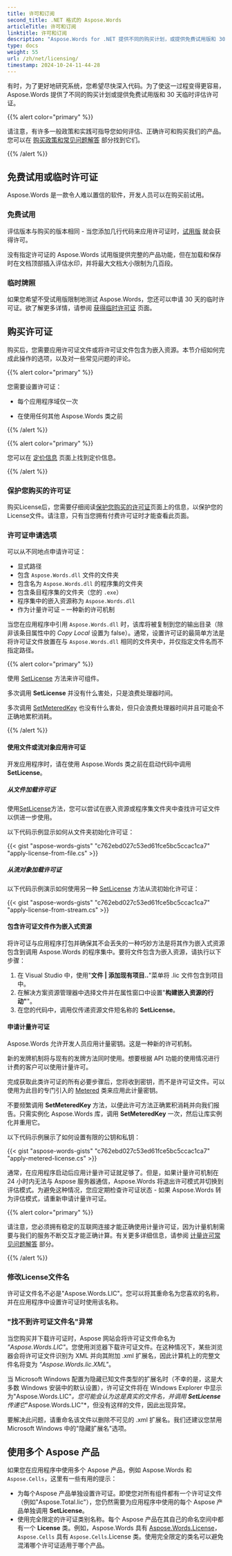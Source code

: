 ```yaml
---
title: 许可和订阅
second_title: .NET 格式的 Aspose.Words
articleTitle: 许可和订阅
linktitle: 许可和订阅
description: "Aspose.Words for .NET 提供不同的购买计划，或提供免费试用版和 30 天临时许可证，以使用 C# 中的许可和订阅策略进行评估。"
type: docs
weight: 55
url: /zh/net/licensing/
timestamp: 2024-10-24-11-44-28
---
```


有时，为了更好地研究系统，您希望尽快深入代码。为了使这一过程变得更容易，Aspose.Words 提供了不同的购买计划或提供免费试用版和 30 天临时评估许可证。

{{% alert color="primary" %}}

请注意，有许多一般政策和实践可指导您如何评估、正确许可和购买我们的产品。您可以在 [购买政策和常见问题解答](https://purchase.aspose.com/policies/) 部分找到它们。

{{% /alert %}}

## 免费试用或临时许可证

Aspose.Words 是一款令人难以置信的软件，开发人员可以在购买前试用。

### 免费试用

评估版本与购买的版本相同 - 当您添加几行代码来应用许可证时，[试用版](https://releases.aspose.com/words/) 就会获得许可。

没有指定许可证的 Aspose.Words 试用版提供完整的产品功能，但在加载和保存时在文档顶部插入评估水印，并将最大文档大小限制为几百段。

### 临时牌照

如果您希望不受试用版限制地测试 Aspose.Words，您还可以申请 30 天的临时许可证。欲了解更多详情，请参阅 [获得临时许可证](https://purchase.aspose.com/temporary-license/) 页面。

## 购买许可证

购买后，您需要应用许可证文件或将许可证文件包含为嵌入资源。本节介绍如何完成此操作的选项，以及对一些常见问题的评论。

{{% alert color="primary" %}}

您需要设置许可证：

* 每个应用程序域仅一次

* 在使用任何其他 Aspose.Words 类之前

{{% /alert %}}

{{% alert color="primary" %}}

您可以在 [定价信息](https://purchase.aspose.com/pricing/words/family/) 页面上找到定价信息。

{{% /alert %}}

### 保护您购买的许可证

购买License后，您需要仔细阅读[保护您购买的许可证](https://purchase.aspose.com/orders/protecting-your-license-file)页面上的信息，以保护您的License文件。请注意，只有当您拥有付费许可证时才能查看此页面。

### 许可证申请选项

可以从不同地点申请许可证：

* 显式路径
* 包含 `Aspose.Words.dll` 文件的文件夹
* 包含名为 `Aspose.Words.dll` 的程序集的文件夹
* 包含条目程序集的文件夹（您的 `.exe`）
* 程序集中的嵌入资源称为 `Aspose.Words.dll`
* 作为计量许可证 – 一种新的许可机制

当您在应用程序中引用 `Aspose.Words.dll` 时，该库将被复制到您的输出目录（除非该条目属性中的 *Copy Local* 设置为 false）。通常，设置许可证的最简单方法是将许可证文件放置在与 `Aspose.Words.dll` 相同的文件夹中，并仅指定文件名而不指定路径。

{{% alert color="primary" %}}

使用 [SetLicense](https://reference.aspose.com/words/zh/net/aspose.words/license/setlicense/#setlicense) 方法来许可组件。

多次调用 **SetLicense** 并没有什么害处，只是浪费处理器时间。

多次调用 [SetMeteredKey](https://reference.aspose.com/words/zh/net/aspose.words/metered/setmeteredkey/) 也没有什么害处，但只会浪费处理器时间并且可能会不正确地累积消耗。

{{% /alert %}}

#### 使用文件或流对象应用许可证

开发应用程序时，请在使用 Aspose.Words 类之前在启动代码中调用 **SetLicense**。

##### 从文件加载许可证

使用[SetLicense](https://reference.aspose.com/words/zh/net/aspose.words/license/setlicense/)方法，您可以尝试在嵌入资源或程序集文件夹中查找许可证文件以供进一步使用。

以下代码示例显示如何从文件夹初始化许可证：

{{< gist "aspose-words-gists" "c762ebd027c53ed61fce5bc5ccac1ca7" "apply-license-from-file.cs" >}}

##### 从流对象加载许可证

以下代码示例演示如何使用另一种 [SetLicense](https://reference.aspose.com/words/zh/net/aspose.words/license/setlicense/) 方法从流初始化许可证：

{{< gist "aspose-words-gists" "c762ebd027c53ed61fce5bc5ccac1ca7" "apply-license-from-stream.cs" >}}

#### 包含许可证文件作为嵌入式资源

将许可证与应用程序打包并确保其不会丢失的一种巧妙方法是将其作为嵌入式资源包含到调用 Aspose.Words 的程序集中。要将文件包含为嵌入资源，请执行以下步骤：

1. 在 Visual Studio 中，使用"**文件 | 添加现有项目..**"菜单将 .lic 文件包含到项目中。
2. 在解决方案资源管理器中选择文件并在属性窗口中设置"**构建嵌入资源的行动"**"。
3. 在您的代码中，调用仅传递资源文件短名称的 **SetLicense**。

#### 申请计量许可证

Aspose.Words 允许开发人员应用计量密钥。这是一种新的许可机制。

新的发牌机制将与现有的发牌方法同时使用。想要根据 API 功能的使用情况进行计费的客户可以使用计量许可。

完成获取此类许可证的所有必要步骤后，您将收到密钥，而不是许可证文件。可以使用为此目的专门引入的 [Metered](https://reference.aspose.com/words/zh/net/aspose.words/metered/) 类来应用此计量密钥。

不要频繁调用 **SetMeteredKey** 方法，以便此许可方法正确累积消耗并向我们报告。只需实例化 Aspose.Words 库，调用 **SetMeteredKey** 一次，然后让库实例化并重用它。

以下代码示例展示了如何设置有限的公钥和私钥：

{{< gist "aspose-words-gists" "c762ebd027c53ed61fce5bc5ccac1ca7" "apply-metered-license.cs" >}}

通常，在应用程序启动后应用计量许可证就足够了。但是，如果计量许可机制在 24 小时内无法与 Aspose 服务器通信，Aspose.Words 将退出许可模式并切换到评估模式。为避免这种情况，您应定期检查许可证状态 - 如果 Aspose.Words 转为评估模式，请重新申请计量许可证。

{{% alert color="primary" %}}

请注意，您必须拥有稳定的互联网连接才能正确使用计量许可证，因为计量机制需要与我们的服务不断交互才能正确计算。有关更多详细信息，请参阅 [计量许可常见问题解答](https://purchase.aspose.com/faqs/licensing/metered/) 部分。

{{% /alert %}}

### 修改License文件名

许可证文件名不必是"Aspose.Words.LIC"。您可以将其重命名为您喜欢的名称，并在应用程序中设置许可证时使用该名称。

### "找不到许可证文件名"异常

当您购买并下载许可证时，Aspose 网站会将许可证文件命名为 *"Aspose.Words.LIC"*。您使用浏览器下载许可证文件。在这种情况下，某些浏览器会将许可证文件识别为 XML 并向其附加 .xml 扩展名，因此计算机上的完整文件名将变为 *"Aspose.Words.lic.XML"*。

当 Microsoft Windows 配置为隐藏已知文件类型的扩展名时（不幸的是，这是大多数 Windows 安装中的默认设置），许可证文件将在 Windows Explorer 中显示为"Aspose.Words.LIC"*。您可能会认为这是真实的文件名，并调用 **SetLicense** 传递它*"Aspose.Words.LIC"*，但没有这样的文件，因此出现异常。

要解决此问题，请重命名该文件以删除不可见的 .xml 扩展名。我们还建议您禁用 Microsoft Windows 中的"隐藏扩展名"选项。

## 使用多个 Aspose 产品

如果您在应用程序中使用多个 Aspose 产品，例如 Aspose.Words 和 `Aspose.Cells`，这里有一些有用的提示：

* 为每个Aspose 产品单独设置许可证。即使您对所有组件都有一个许可证文件（例如"Aspose.Total.lic"），您仍然需要为应用程序中使用的每个 Aspose 产品单独调用 **SetLicense**。
* 使用完全限定的许可证类别名称。每个 Aspose 产品在其自己的命名空间中都有一个 **License** 类。例如，Aspose.Words 具有 [Aspose.Words.License](https://reference.aspose.com/words/zh/net/aspose.words/license/)，`Aspose.Cells` 具有 `Aspose.Cells`.License 类。使用完全限定的类名可以避免混淆哪个许可证适用于哪个产品。
